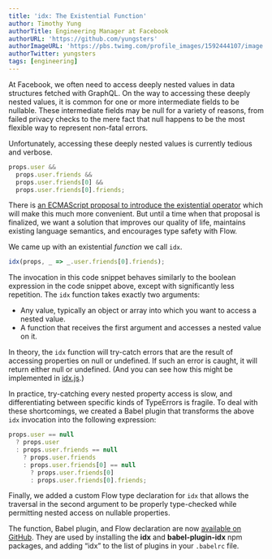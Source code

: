 ```yaml
---
title: 'idx: The Existential Function'
author: Timothy Yung
authorTitle: Engineering Manager at Facebook
authorURL: 'https://github.com/yungsters'
authorImageURL: 'https://pbs.twimg.com/profile_images/1592444107/image.jpg'
authorTwitter: yungsters
tags: [engineering]
---
```


At Facebook, we often need to access deeply nested values in data structures fetched with GraphQL. On the way to accessing these deeply nested values, it is common for one or more intermediate fields to be nullable. These intermediate fields may be null for a variety of reasons, from failed privacy checks to the mere fact that null happens to be the most flexible way to represent non-fatal errors.

Unfortunately, accessing these deeply nested values is currently tedious and verbose.

```jsx
props.user &&
  props.user.friends &&
  props.user.friends[0] &&
  props.user.friends[0].friends;
```

There is [an ECMAScript proposal to introduce the existential operator](https://github.com/claudepache/es-optional-chaining) which will make this much more convenient. But until a time when that proposal is finalized, we want a solution that improves our quality of life, maintains existing language semantics, and encourages type safety with Flow.

We came up with an existential _function_ we call `idx`.

```jsx
idx(props, _ => _.user.friends[0].friends);
```

The invocation in this code snippet behaves similarly to the boolean expression in the code snippet above, except with significantly less repetition. The `idx` function takes exactly two arguments:

- Any value, typically an object or array into which you want to access a nested value.
- A function that receives the first argument and accesses a nested value on it.

In theory, the `idx` function will try-catch errors that are the result of accessing properties on null or undefined. If such an error is caught, it will return either null or undefined. (And you can see how this might be implemented in [idx.js](https://github.com/facebookincubator/idx/blob/master/packages/idx/src/idx.js).)

In practice, try-catching every nested property access is slow, and differentiating between specific kinds of TypeErrors is fragile. To deal with these shortcomings, we created a Babel plugin that transforms the above `idx` invocation into the following expression:

```jsx
props.user == null
  ? props.user
  : props.user.friends == null
    ? props.user.friends
    : props.user.friends[0] == null
      ? props.user.friends[0]
      : props.user.friends[0].friends;
```

Finally, we added a custom Flow type declaration for `idx` that allows the traversal in the second argument to be properly type-checked while permitting nested access on nullable properties.

The function, Babel plugin, and Flow declaration are now [available on GitHub](https://github.com/facebookincubator/idx). They are used by installing the **idx** and **babel-plugin-idx** npm packages, and adding “idx” to the list of plugins in your `.babelrc` file.
